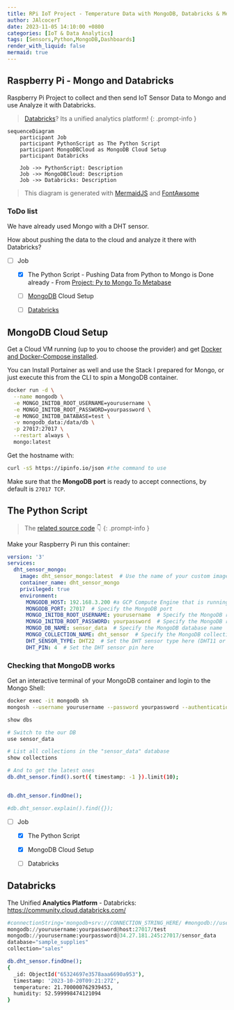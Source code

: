 ```yaml
---
title: RPi IoT Project - Temperature Data with MongoDB, Databricks & Metabase
author: JAlcocerT
date: 2023-11-05 14:10:00 +0800
categories: [IoT & Data Analytics]
tags: [Sensors,Python,MongoDB,Dashboards]
render_with_liquid: false
mermaid: true
---
```


## Raspberry Pi - Mongo and Databricks

Raspberry Pi Project to collect and then send IoT Sensor Data to Mongo and use Analyze it with Databricks.

>  [Databricks](https://jalcocert.github.io/JAlcocerT/big-data-tools-for-data-analytics/#databricks)? Its a unified analytics platform!
{: .prompt-info }

```mermaid
sequenceDiagram
    participant Job
    participant PythonScript as The Python Script
    participant MongoDBCloud as MongoDB Cloud Setup
    participant Databricks

    Job ->> PythonScript: Description
    Job ->> MongoDBCloud: Description
    Job ->> Databricks: Description
```

> This diagram is generated with [MermaidJS](https://mermaid.js.org/syntax/sequenceDiagram.html) and [FontAwsome](https://fontawesome.com/v5/search?o=r&m=free)

<!-- 
```mermaid
 gantt
  title  Adding GANTT diagram functionality to mermaid
  apple :a, 2017-07-20, 1w
  banana :crit, b, 2017-07-23, 1d
  cherry :active, c, after b a, 1d
``` 
-->

### ToDo list

We have already used Mongo with a DHT sensor.

How about pushing the data to the cloud and analyze it there with Databricks?

- [ ] Job
  + [x] The Python Script - Pushing Data from Python to Mongo is Done already - From [Project: Py to Mongo To Metabase](https://jalcocert.github.io/RPi/posts/rpi-iot-dht1122-mongo/)
  + [ ] [MongoDB](#mongodb-cloud-setup) Cloud Setup
  + [ ] [Databricks](#databricks)


## MongoDB Cloud Setup

Get a Cloud VM running (up to you to choose the provider) and get [Docker and Docker-Compose installed](https://jalcocert.github.io/RPi/posts/selfhosting-with-docker/).


You can Install Portainer as well and use the Stack I prepared for Mongo, or just execute this from the CLI to spin a MongoDB container.

```sh
docker run -d \
  --name mongodb \
  -e MONGO_INITDB_ROOT_USERNAME=yourusername \
  -e MONGO_INITDB_ROOT_PASSWORD=yourpassword \
  -e MONGO_INITDB_DATABASE=test \
  -v mongodb_data:/data/db \
  -p 27017:27017 \
  --restart always \
  mongo:latest
```




Get the hostname with: 
```sh
curl -sS https://ipinfo.io/json #the command to use
```

Make sure that the **MongoDB port** is ready to accept connections, by default is `27017 TCP`.


## The Python Script

>  The [related source code](https://github.com/JAlcocerT/RPi/tree/main/Z_IoT/DHT11-to-InfluxDB) 👇
{: .prompt-info }

Make your Raspberry Pi run this container:

```yml
version: '3'
services:
  dht_sensor_mongo:
    image: dht_sensor_mongo:latest  # Use the name of your custom image
    container_name: dht_sensor_mongo
    privileged: true
    environment:
      MONGODB_HOST: 192.168.3.200 #a GCP Compute Engine that is running MongoDB
      MONGODB_PORT: 27017  # Specify the MongoDB port
      MONGO_INITDB_ROOT_USERNAME: yourusername  # Specify the MongoDB root username
      MONGO_INITDB_ROOT_PASSWORD: yourpassword  # Specify the MongoDB root password
      MONGO_DB_NAME: sensor_data  # Specify the MongoDB database name
      MONGO_COLLECTION_NAME: dht_sensor  # Specify the MongoDB collection name
      DHT_SENSOR_TYPE: DHT22  # Set the DHT sensor type here (DHT11 or DHT22)
      DHT_PIN: 4  # Set the DHT sensor pin here      

```


### Checking that MongoDB works

Get an interactive terminal of your MongoDB container and login to the Mongo Shell:

```sh
docker exec -it mongodb sh
mongosh --username yourusername --password yourpassword --authenticationDatabase admin
```

```sh
show dbs

# Switch to the our DB
use sensor_data

# List all collections in the "sensor_data" database
show collections

# And to get the latest ones
db.dht_sensor.find().sort({ timestamp: -1 }).limit(10);


db.dht_sensor.findOne();

#db.dht_sensor.explain().find({});
```

- [ ] Job
  + [x] The Python Script
  + [x] MongoDB Cloud Setup
  + [ ] Databricks


## Databricks

The Unified **Analytics Platform** - Databricks: <https://community.cloud.databricks.com/>


```py
#connectionString='mongodb+srv://CONNECTION_STRING_HERE/ #mongodb://username:password@host:port/database
mongodb://yourusername:yourpassword@host:27017/test
mongodb://yourusername:yourpassword@34.27.181.245:27017/sensor_data
database="sample_supplies"
collection="sales"
```

```sh
db.dht_sensor.findOne();
{
  _id: ObjectId("65324697e3578aaa6690a953"),
  timestamp: '2023-10-20T09:21:27Z',
  temperature: 21.700000762939453,
  humidity: 52.599998474121094
}
```